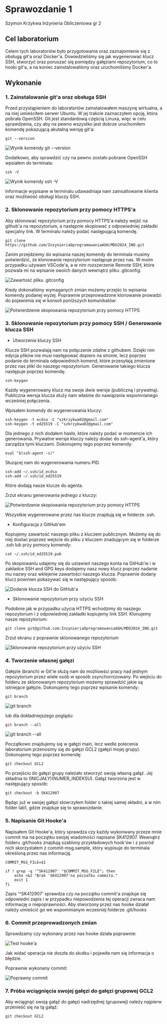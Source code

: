 # Sprawozdanie 1
Szymon Krzykwa
Inżynieria Obliczeniowa gr 2

## Cel laboratorium

Celem tych laboratoriów było przygotowanie oraz zaznajomienie się z obsługą git'a oraz Docker'a. Dowiedzieliśmy się jak wygenerować klucz SSH, stworzyć oraz poruszać się pomiędzy gałęziami repozytorium, co to hooki git'a, a na koniec zainstalowaliśmy oraz uruchomiliśmy Docker'a.

## Wykonanie

### 1. Zainstalowanie git'a oraz obsługa SSH

Przed przystąpieniem do laboratoriów zainstalowałem maszynę wirtualna, a na niej umieściłem serwer Ubuntu. W jej trakcie zaznaczyłem opcję, która pobrała OpenSSH. Git jest standardową częścią Linuxa, więc w celu sprawdzenia, czy aby na pewno wszystko jest dobrze uruchomiłem komendę pokazującą akutalną wersję git'a:

    git --version

![Wynik komendy git --version](./screeny/git.png)

Dodatkowo, aby sprawdzić czy na pewno zostało pobrane OpenSSH wpsiałem do terminala:

    ssh -V

![Wynik komendy ssh -V](./screeny/ssh.png)

Informacje wypisane w terminalu udawadniaja nam zainsatlowanie klienta oraz możliwość obsługi kluczy SSH.

### 2. Sklonowanie repozytorium przy pomocy HTTPS'a

Aby sklonować repozytorium przy pomocy HTTPS'a należy wejść na github'a na repozytorium, a następnie skopiować z odpowiedniej zakładki specjalny link. W terminalu należy podać następującą komendę.

    git clone https://github.com/InzynieriaOprogramowaniaAGH/MDO2024_INO.git

Zanim przejdziemy do wpisania naszej komendy do terminala musimy potwierdzić, że klonowanie repozytorium następuje przez nas. W moim przypadku używam VSCode'a, a w nim rozszerzenie Remote SSH, które pozwala mi na wpisanie swoich danych wewnątrz pliku 
.gitconfig.

![Zawartość pliku .gitconfig](./screeny/gitconfig.png)

Kiedy dokonaliśmy wymaganych zmian możemy przejśc to wpisania komendy podanej wyżej. Poprawnie przeprowadzone klonowanie prowadzi do pojawienia się w konsoli poniższych komunikatów:

![Potwierdzenie skopiowania repozytorium przy pomocy HTTPS](./screeny/HTTPS.png)

### 3. Sklonowanie repozytorium przy pomocy SSH / Generowanie klucza SSH

- Utworzenie kluczy SSH

Klucze SSH pozwalają nam na połączenie zdalne z githubem. Dzięki nim edycja plików nie musi następować dopiero na stronie, lecz poprzez podanie do terminala odpowiednich komend, które przesyłają zmienione przez nas pliki do naszego repozytorium. Generowanie takiego klucza następuje poprzez komendę:

    ssh-keygen

Każdy wygenerowany klucz ma swoje dwie wersje (publiczną i prywatną). Publiczna wersja klucza służy nam właśnie do nawiązania wspomnianego wcześniej połączenia. 

Wpisałem komendy do wygenerowania kluczy:

    ssh-keygen -t ecdsa -C "szkrzykwa02@gmail.com"
    ssh-keygen -t ed25519 -C "szkrzykwa02@gmail.com"

Dla jednego z nich dodałem hasło, które należy podać w momencie ich generowania. Prywatne wersje kluczy należy dodać do ssh-agent'a, który zarządza tymi kluczami. Dokonujemy tego poprzez komendy:

    eval "$(ssh-agent -s)"

Słuzącej nam do wygenerowania numeru PID.

    ssh-add ~/.ssh/id_ecdsa
    ssh-add ~/.ssh/id_ed25519

Które dodają nasze klucze do agenta.

Zrzut ekranu generowania jednego z kluczy:

![Potwierdzenie skopiowania repozytorium przy pomocy HTTPS](./screeny/sshkeygen.png)

Wszystkie wygenerowane przez nas klucze znajdują się w folderze .ssh.

- Konfiguracja z GitHub'em

Kopiujemy zawartość naszego pliku z kluczem publicznym. Możemy się do niej dostać poprzez wejście do pliku z kluczem znadującym się w folderze .ssh lub przy pomocy komendy:

    cat ~/.ssh/id_ed25519.pub

Po skopiowaniu udajemy się do ustawień naszego konta na GitHub'ie i w zakładce SSH and GPG keys dodajemy nasz nowy klucz poprzez nadanie mu nazwy oraz wklejenie zawartości naszego klucza. Poprawnie dodany klucz powinien pokazywać się w następujący sposób:

![Dodanie klucza SSH do GitHub'a](./screeny/gitssh.png)

- Sklonowanie repozytorium przy użyciu SSH

Podobnie jak w przypadku użycia HTTPS wchodzimy do naszego repozytorium i z odpowiedniej zakładki kopiujemy link SSH. Klonujemy nasze repozytorium:

    git clone git@github.com:InzynieriaOprogramowaniaAGH/MDO2024_INO.git

Zrzut ekranu z poprawnie sklonowanego repozytorium

![Sklonowanie repozytorium przy użyciu SSH](./screeny/SSHclone.png)

### 4. Tworzenie własnej gałęzi

Gałęzie (branch) w Git'ie służą nam do możliowści pracy nad jednym repozytorium przez wiele osób w sposób zsynchornizowany. Po wejściu do folderu ze sklonowanym repozytorium możemy sprawdzić jakie są istniejące gałęzie. Dokonujemy tego poprzez wpisanie komendy:

    git branch 

![git branch](./screeny/branch.png)

lub dla dokładniejszego poglądu:

    git branch --all

![git branch --all](./screeny/branchall.png)

Początkowo znajdujemy się w gałęzi main, lecz wedle polecenia laboratorium przenosimy się do gałęzi GCL2 (gałęzi mojej grupy). Dokonujemy tego poprzez komendę:

    git checkout GCL2

Po przejściu do gałęzi grupy należało stworzyć swoją własną gałąź. Jej składnia to (INICJAŁY)(NUMER_INDEKSU). Gałąź tworzona jest w następujący sposób:

    git checkout -b SK412907

Będąc już w swojej gałęzi stowrzyłem folder o takiej samej składni, a w nim folder lab1, gdzie znajduje się to sprawozdanie.    

### 5. Napisanie Git Hooke'a

Napisałem Git Hooke'a, który sprawdza czy każdy wykonwany przeze mnie commit ma na początku swojej wiadomości napisane SK412907. Wewnątrz folderu .git/hooks znajdują szablony przykładowych hook'ów i z posród nich skorzystałem z commit-msg.sample, który wypisuje do terminala określoną przez nas informację. 

    COMMIT_MSG_FILE=$1

    if ! grep -q '^SK412907' "$COMMIT_MSG_FILE"; then
        echo >&2 "Brak 'SK412907'na poczatku commita."
        exit 1
    fi

Zapis '^SK412907' sprawdza czy na początku commit'a znajduje się odpowiedni zapis i w przypadku niepowodzenia tej operacji zwraca nam informację o niepoprawności. Aby stworzony przez nas hooke działał należy umieścić go we wspominianym wcześniej folderze .git/hooks

### 6. Commit przeprowadzonych zmian

Sprawdzamy czy wykonany przez nas hooke działa poprawnie:

![Test hooke'a](./screeny/testhooke.png)

Jak widać operacja nie doszła do skutku i pojawiła nam się informacja o błędzie.

Poprawnie wykonany commit:

![Poprawny commit](./screeny/commit.png)

### 7. Próba wciągnięcia swojej gałęzi do gałęzi grupowej GCL2

Aby wciągnąć swoją gałąź do gałęzi nadrzędnej (grupowej) należy najpierw przenieść się na tą gałąź:

    git checkout GCL2